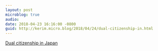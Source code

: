 ```yaml
---
layout: post
microblog: true
audio: 
date: 2018-04-23 16:16:00 -0800
guid: http://kerim.micro.blog/2018/04/24/dual-citizenship-in.html
---
```

[Dual citizenship in Japan](http://features.japantimes.co.jp/dualcitizenship/#.Wt5qt9iWEBQ.facebook)
